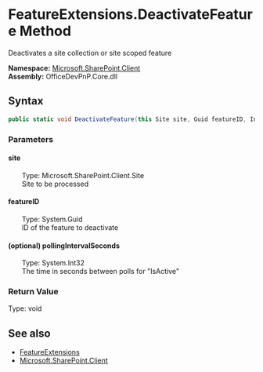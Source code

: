 # FeatureExtensions.DeactivateFeature Method  
 Deactivates a site collection or site scoped feature   

**Namespace:** [Microsoft.SharePoint.Client](Microsoft.SharePoint.Client.md)  
**Assembly:** OfficeDevPnP.Core.dll  
## Syntax
```C#
public static void DeactivateFeature(this Site site, Guid featureID, Int32 pollingIntervalSeconds = 30)
```
### Parameters
#### site  
&emsp;&emsp;Type: Microsoft.SharePoint.Client.Site  
&emsp;&emsp;Site to be processed  

  

#### featureID  
&emsp;&emsp;Type: System.Guid  
&emsp;&emsp;ID of the feature to deactivate  

  

#### (optional) pollingIntervalSeconds  
&emsp;&emsp;Type: System.Int32  
&emsp;&emsp;The time in seconds between polls for "IsActive"  

  

### Return Value
Type: void  

## See also
- [FeatureExtensions](Microsoft.SharePoint.Client.FeatureExtensions.md) 
- [Microsoft.SharePoint.Client](Microsoft.SharePoint.Client.md) 
